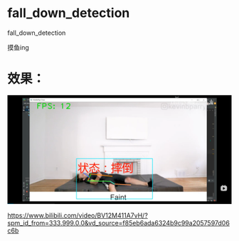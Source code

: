 # fall_down_detection
fall_down_detection


摸鱼ing


# 效果：
![image](https://github.com/CHB-learner/fall_down_detection/blob/main/%E6%95%88%E6%9E%9C.jpg)

https://www.bilibili.com/video/BV12M411A7vH/?spm_id_from=333.999.0.0&vd_source=f85eb6ada6324b9c99a2057597d06c6b
